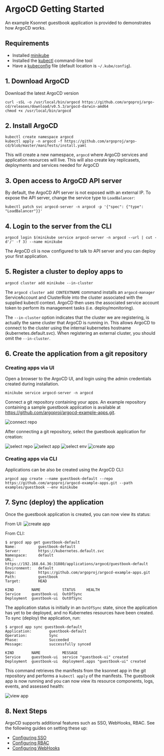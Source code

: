 # ArgoCD Getting Started

An example Ksonnet guestbook application is provided to demonstrates how ArgoCD works.

## Requirements
* Installed [minikube](https://github.com/kubernetes/minikube#installation)
* Installed the [kubectl](https://kubernetes.io/docs/tasks/tools/install-kubectl/) command-line tool
* Have a [kubeconfig](https://kubernetes.io/docs/tasks/access-application-cluster/configure-access-multiple-clusters/) file (default location is `~/.kube/config`).

## 1. Download ArgoCD

Download the latest ArgoCD version
```
curl -sSL -o /usr/local/bin/argocd https://github.com/argoproj/argo-cd/releases/download/v0.5.3/argocd-darwin-amd64
chmod +x /usr/local/bin/argocd
```


## 2. Install ArgoCD
```
kubectl create namespace argocd
kubectl apply -n argocd -f https://github.com/argoproj/argo-cd/blob/master/manifests/install.yaml
```
This will create a new namespace, `argocd` where ArgoCD services and application resources will live.
This will also create key replicasets, deployments and services needed for ArgoCD

## 3. Open access to ArgoCD API server

By default, the ArgoCD API server is not exposed with an external IP. To expose the API server,
change the service type to `LoadBalancer`:

```
kubectl patch svc argocd-server -n argocd -p '{"spec": {"type": "LoadBalancer"}}'
```

## 4. Login to the server from the CLI

```
argocd login $(minikube service argocd-server -n argocd --url | cut -d'/' -f 3) --name minikube
```

The ArgoCD cli is now configured to talk to API server and you can deploy your first application.

## 5. Register a cluster to deploy apps to

```
argocd cluster add minikube --in-cluster
```
The `argocd cluster add CONTEXTNAME` command installs an `argocd-manager` ServiceAccount and 
ClusterRole into the cluster associated with the supplied kubectl context. ArgoCD then uses the 
associated service account token to perform its management tasks (i.e. deploy/monitoring).

The `--in-cluster` option indicates that the cluster we are registering, is actually the same 
cluster that ArgoCD is running in. This allows ArgoCD to connect to the cluster using the internal
kubernetes hostname (kubernetes.default.svc). When registering an external cluster, you should omit
the `--in-cluster`.

## 6. Create the application from a git repository

### Creating apps via UI

Open a browser to the ArgoCD UI, and login using the admin credentials created during installation.

```
minikube service argocd-server -n argocd
```

Connect a git repository containing your apps. An example repository containing a sample 
guestbook application is available at https://github.com/argoproj/argocd-example-apps.git.

![connect repo](assets/connect_repo.png)

After connecting a git repository, select the guestbook application for creation:

![select repo](assets/select_repo.png)
![select app](assets/select_app.png)
![select env](assets/select_env.png)
![create app](assets/create_app.png)


### Creating apps via CLI

Applications can be also be created using the ArgoCD CLI:

```
argocd app create --name guestbook-default --repo https://github.com/argoproj/argocd-example-apps.git --path examples/guestbook --env minikube
```

## 7. Sync (deploy) the application

Once the guestbook application is created, you can now view its status:

From UI:
![create app](assets/guestbook-app.png)

From CLI:
```
$ argocd app get guestbook-default
Name:          guestbook-default
Server:        https://kubernetes.default.svc
Namespace:     default
URL:           https://192.168.64.36:31880/applications/argocd/guestbook-default
Environment:   default
Repo:          https://github.com/argoproj/argocd-example-apps.git
Path:          guestbook
Target:        HEAD

KIND        NAME          STATUS     HEALTH
Service     guestbook-ui  OutOfSync
Deployment  guestbook-ui  OutOfSync
```

The application status is initially in an `OutOfSync` state, since the application has yet to be
deployed, and no Kubernetes resources have been created. To sync (deploy) the application, run:

```
$ argocd app sync guestbook-default
Application:        guestbook-default
Operation:          Sync
Phase:              Succeeded
Message:            successfully synced

KIND        NAME          MESSAGE
Service     guestbook-ui  service "guestbook-ui" created
Deployment  guestbook-ui  deployment.apps "guestbook-ui" created
```

This command retrieves the manifests from the ksonnet app in the git repository and performs a 
`kubectl apply` of the manifests. The guestbook app is now running and you can now view its resource
components, logs, events, and assessed health:

![view app](assets/guestbook-tree.png)


## 8. Next Steps

ArgoCD supports additional features such as SSO, WebHooks, RBAC. See the following guides on setting
these up:
* [Configuring SSO](sso.md)
* [Configuring RBAC](rbac.md)
* [Configuring WebHooks](webhook.md)
